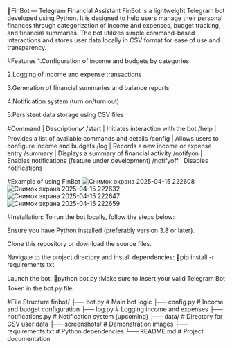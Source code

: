 🤖FinBot — Telegram Financial Assistant
FinBot is a lightweight Telegram bot developed using Python. It is designed to help users manage their personal finances through categorization of income and expenses, budget tracking, and financial summaries. The bot utilizes simple command-based interactions and stores user data locally in CSV format for ease of use and transparency.

#Features
1.Configuration of income and budgets by categories

2.Logging of income and expense transactions

3.Generation of financial summaries and balance reports

4.Notification system (turn on/turn out)

5.Persistent data storage using CSV files

#Command | Description✔️
/start | Initiates interaction with the bot
/help | Provides a list of available commands and details
/config | Allows users to configure income and budgets
/log | Records a new income or expense entry
/summary | Displays a summary of financial activity
/notifyon | Enables notifications (feature under development)
/notifyoff | Disables notifications

#Example of using FinBot
![Снимок экрана 2025-04-15 222608](https://github.com/user-attachments/assets/dbc25de9-3065-4e99-9fb9-909f43e6429c) 
![Снимок экрана 2025-04-15 222632](https://github.com/user-attachments/assets/8b43aeab-1ac0-4a04-8617-20058e27b251)
![Снимок экрана 2025-04-15 222647](https://github.com/user-attachments/assets/ba8925c7-f1f7-452c-ab80-31e06ec23c57) 
![Снимок экрана 2025-04-15 222659](https://github.com/user-attachments/assets/0b2d23bb-82aa-46aa-b2d0-8372b023b8c5) 

#Installation:
To run the bot locally, follow the steps below:

Ensure you have Python installed (preferably version 3.8 or later).

Clone this repository or download the source files.

Navigate to the project directory and install dependencies:
📍pip install -r requirements.txt

Launch the bot:
📍python bot.py
❗Make sure to insert your valid Telegram Bot Token in the bot.py file.

#File Structure
finbot/
├── bot.py              # Main bot logic
├── config.py           # Income and budget configuration
├── log.py              # Logging income and expenses
├── notifications.py    # Notification system (upcoming)
├── data/               # Directory for CSV user data
├── screenshots/        # Demonstration images
├── requirements.txt    # Python dependencies
└── README.md           # Project documentation





